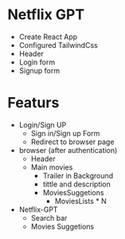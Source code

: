 # Netflix GPT

- Create React App
- Configured TailwindCss
- Header
- Login form
- Signup form

# Featurs

- Login/Sign UP
  - Sign in/Sign up Form
  - Redirect to browser page
- browser (after authentication)
  - Header
  - Main movies
    - Trailer in Background
    - tittle and description
    - MoviesSuggetions
      - MoviesLists \* N
- Netflix-GPT
  - Search bar
  - Movies Suggetions
